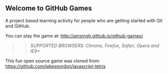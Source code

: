 ## Welcome to GitHub Games

A project based learning activity for people who are getting started with Git and GitHub.

You can play the game at: http://amsingh.github.io/github-games/

>> _*SUPPORTED BROWSERS*: Chrome, Firefox, Safari, Opera and IE9+_

This fun open source game was cloned from: https://github.com/jakesgordon/javascript-tetris
